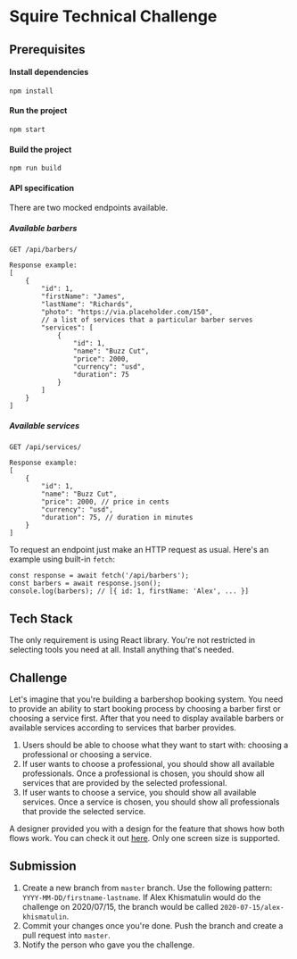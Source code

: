 # Squire Technical Challenge

## Prerequisites
#### Install dependencies
```
npm install
```

#### Run the project
```
npm start
```

#### Build the project
```
npm run build
```

#### API specification
There are two mocked endpoints available.

##### Available barbers
```
GET /api/barbers/

Response example:
[
    {
        "id": 1,
        "firstName": "James",
        "lastName": "Richards",
        "photo": "https://via.placeholder.com/150",
        // a list of services that a particular barber serves
        "services": [
            { 
                "id": 1,
                "name": "Buzz Cut",
                "price": 2000,
                "currency": "usd",
                "duration": 75
            }
        ]
    }
]
```

##### Available services
```
GET /api/services/

Response example:
[
    {
        "id": 1,
        "name": "Buzz Cut",
        "price": 2000, // price in cents
        "currency": "usd",
        "duration": 75, // duration in minutes
    }
]
```

To request an endpoint just make an HTTP request as usual. Here's an example using built-in `fetch`:
```
const response = await fetch('/api/barbers');
const barbers = await response.json();
console.log(barbers); // [{ id: 1, firstName: 'Alex', ... }]
```

## Tech Stack
The only requirement is using React library. You're not restricted in selecting tools you need at all. Install anything that's needed.

## Challenge
Let's imagine that you're building a barbershop booking system.
You need to provide an ability to start booking process by choosing a barber first or choosing a service first.
After that you need to display available barbers or available services according to services that barber provides. 

1. Users should be able to choose what they want to start with: choosing a professional or choosing a service.
2. If user wants to choose a professional, you should show all available professionals. Once a professional is chosen, you should show all services that are provided by the selected professional.
3. If user wants to choose a service, you should show all available services. Once a service is chosen, you should show all professionals that provide the selected service.

A designer provided you with a design for the feature that shows how both flows work.
You can check it out [here](https://www.figma.com/file/1kF0YUsZn28IvYX9pW0y4h/Squire-Tech-Challenge). Only one screen size is supported.

## Submission
1. Create a new branch from `master` branch. Use the following pattern: `YYYY-MM-DD/firstname-lastname`. If Alex Khismatulin would do the challenge on 2020/07/15, the branch would be called `2020-07-15/alex-khismatulin`.
2. Commit your changes once you're done. Push the branch and create a pull request into `master`.
3. Notify the person who gave you the challenge.
